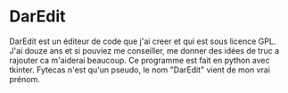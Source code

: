 # DarEdit
DarEdit est un éditeur de code que j'ai creer et qui est sous licence GPL.
J'ai douze ans et si pouviez me conseiller, me donner des idées de truc a rajouter ca m'aiderai beaucoup.
Ce programme est fait en python avec tkinter.
Fytecas n'est qu'un pseudo, le nom "DarEdit" vient de mon vrai prénom.
